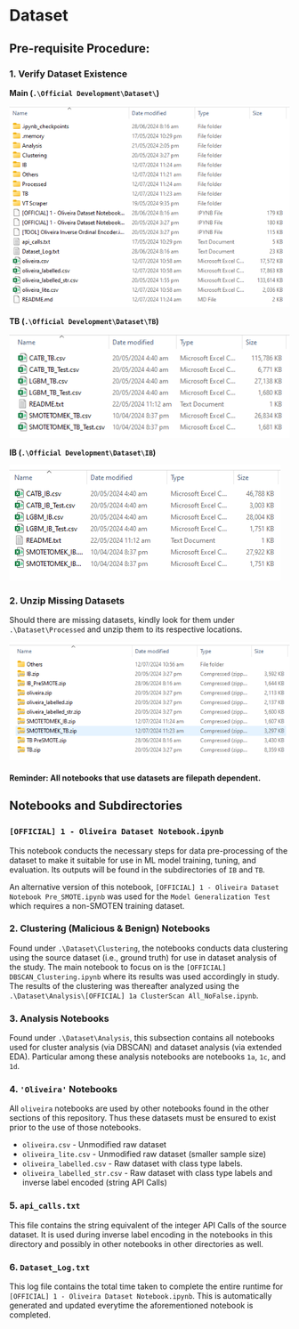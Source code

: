 # Dataset

## Pre-requisite Procedure:

### 1. Verify Dataset Existence

**Main (`.\Official Development\Dataset\`)**

![image](./Others/Images/Main.png)

**TB (`.\Official Development\Dataset\TB`)**

![image](./Others/Images/TB.png)

**IB (`.\Official Development\Dataset\IB`)**

![image](./Others/Images/IB.png)

### 2. Unzip Missing Datasets

Should there are missing datasets, kindly look for them under `.\Dataset\Processed` and unzip them to its respective locations. 

![image](./Others/Images/Processed.png)

#### Reminder: All notebooks that use datasets are filepath dependent.

## Notebooks and Subdirectories

### `[OFFICIAL] 1 - Oliveira Dataset Notebook.ipynb`

This notebook conducts the necessary steps for data pre-processing of the dataset to make it suitable for use in ML model training, tuning, and evaluation. Its outputs will be found in the subdirectories of `IB` and `TB`.

An alternative version of this notebook, `[OFFICIAL] 1 - Oliveira Dataset Notebook Pre_SMOTE.ipynb` was used for the `Model Generalization Test` which requires a non-SMOTEN training dataset.

### 2. Clustering (Malicious & Benign) Notebooks

Found under `.\Dataset\Clustering`, the notebooks conducts data clustering using the source dataset (i.e., ground truth) for use in dataset analysis of the study. The main notebook to focus on is the `[OFFICIAL] DBSCAN_Clustering.ipynb` where its results was used accordingly in study. The results of the clustering was thereafter analyzed using the `.\Dataset\Analysis\[OFFICIAL] 1a ClusterScan All_NoFalse.ipynb`.

### 3. Analysis Notebooks

Found under `.\Dataset\Analysis`, this subsection contains all notebooks used for cluster analysis (via DBSCAN) and dataset analysis (via extended EDA). Particular among these analysis notebooks are notebooks `1a`, `1c`, and `1d`.

### 4. `'Oliveira'` Notebooks

All `oliveira` notebooks are used by other notebooks found in the other sections of this repository. Thus these datasets must be ensured to exist prior to the use of those notebooks.

- `oliveira.csv` - Unmodified raw dataset
- `oliveira_lite.csv` - Unmodified raw dataset (smaller sample size)
- `oliveira_labelled.csv` - Raw dataset with class type labels.
- `oliveira_labelled_str.csv` - Raw dataset with class type labels and inverse label encoded (string API Calls)

### 5. `api_calls.txt`

This file contains the string equivalent of the integer API Calls of the source dataset. It is used during inverse label encoding in the notebooks in this directory and possibly in other notebooks in other directories as well.

### 6. `Dataset_Log.txt`

This log file contains the total time taken to complete the entire runtime for `[OFFICIAL] 1 - Oliveira Dataset Notebook.ipynb`. This is automatically generated and updated everytime the aforementioned notebook is completed.
